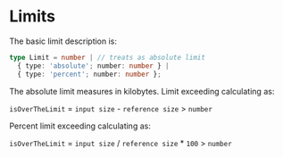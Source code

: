 # Limits

The basic limit description is:

```ts
type Limit = number | // treats as absolute limit
  { type: 'absolute'; number: number } |
  { type: 'percent'; number: number };
```

The absolute limit measures in kilobytes. Limit exceeding calculating as:

`isOverTheLimit` = `input size` - `reference size` > `number`

Percent limit exceeding calculating as:

`isOverTheLimit` = `input size` / `reference size` * `100` > `number`
